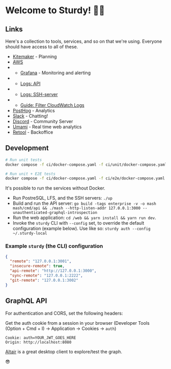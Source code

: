 # Welcome to Sturdy! 📣🐢

## Links

Here's a collection to tools, services, and so on that we're using. Everyone should have access to all of these.

* [Kitemaker](https://toil.kitemaker.co/YtReAM-Sturdy/Xub625-Sturdy/boards/current) - Planning
* [AWS](https://sturdy.awsapps.com/start#/)
* * [Grafana](https://g-475af40809.grafana-workspace.eu-west-1.amazonaws.com/login) - Monitoring and alerting
* * [Logs: API](https://eu-north-1.console.aws.amazon.com/cloudwatch/home?region=eu-north-1#logsV2:log-groups/log-group/driva/log-events)
* * [Logs: SSH-server](https://eu-north-1.console.aws.amazon.com/cloudwatch/home?region=eu-north-1#logsV2:log-groups/log-group/mutagen-ssh/log-events)
* * [Guide: Filter CloudWatch Logs](https://docs.aws.amazon.com/AmazonCloudWatch/latest/logs/FilterAndPatternSyntax.html)
* [PostHog](https://app.posthog.com/dashboard/2592) - Analytics
* [Slack](https://join.slack.com/t/getsturdy/signup) - Chatting!
* [Discord](https://discord.gg/5HnSdzMqtA) - Community Server
* [Umami](https://umami.getsturdy.com/realtime) - Real time web analytics
* [Retool](https://sturdy.retool.com/) - Backoffice

## Development

```bash
# Run unit tests
docker compose -f ci/docker-compose.yaml -f ci/unit/docker-compose.yaml up --build --exit-code-from runner

# Run unit + E2E tests
docker compose -f ci/docker-compose.yaml -f ci/e2e/docker-compose.yaml up --build --exit-code-from runner
```

It's possible to run the services without Docker.

* Run PostreSQL, LFS, and the SSH servers: `./up`
* Build and run the API server: `go build -tags enterprise -v -o mash mash/cmd/api && ./mash --http-listen-addr 127.0.0.1:3000 --unauthenticated-graphql-introspection`
* Run the web application: `cd /web && yarn install && yarn run dev`.
* Invoke the `sturdy` CLI with `--config` set, to override the default configuration (example below). Use like so: `sturdy auth --config ~/.sturdy-local`

### Example `sturdy` (the CLI) configuration
```json
{
  "remote": "127.0.0.1:3001",
  "insecure-remote": true,
  "api-remote": "http://127.0.0.1:3000",
  "sync-remote": "127.0.0.1:2222",
  "git-remote": "127.0.0.1:3002"
}
```

## GraphQL API

For authentication and CORS, set the following headers:

Get the auth cookie from a session in your browser (Developer Tools (Option + Cmd + I) -> Application -> Cookies -> `auth`)

```
Cookie: auth=YOUR_JWT_GOES_HERE
Origin: http://localhost:8080
```

[Altair](https://altair.sirmuel.design/) is a great desktop client to explore/test the graph.

😎

<!-- Test: 12 -->
<!-- 2021-11-23 - Hello from Electron/Windows! -->
